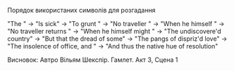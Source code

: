 Порядок використаних символів для розгадання 

"The " -> "Is sick" -> "To grunt " -> "No traveller " -> "When he himself " -> 
"No traveller returns " -> "When he himself might " -> "The undiscovere'd country" -> 
"But that the dread of some" -> "The pangs of dispriz'd love" -> 
"The insolence of office, and " -> "And thus the native hue of resolution"

Висновок: Автро Вільям Шекспір. Гамлет. Акт 3, Сцена 1